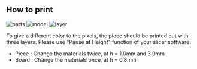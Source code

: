 ## How to print

![parts](https://user-images.githubusercontent.com/86639425/161108032-c71c78e7-ecd9-46b8-8de9-a6a28230a6b7.jpg)
![model](https://user-images.githubusercontent.com/86639425/161288149-3587c043-a419-4eb9-99d5-6b910b387c85.jpg)
![layer](https://user-images.githubusercontent.com/86639425/161103699-0a312e3f-d6b6-4b82-bcd4-955ede30902a.jpg)

To give a different color to the pixels, the piece should be printed out with three layers. Please use "Pause at Height" function of your slicer software. 

* Piece : Change the materials twice, at h = 1.0mm and 3.0mm
* Board : Change the materials once, at h = 0.8mm
